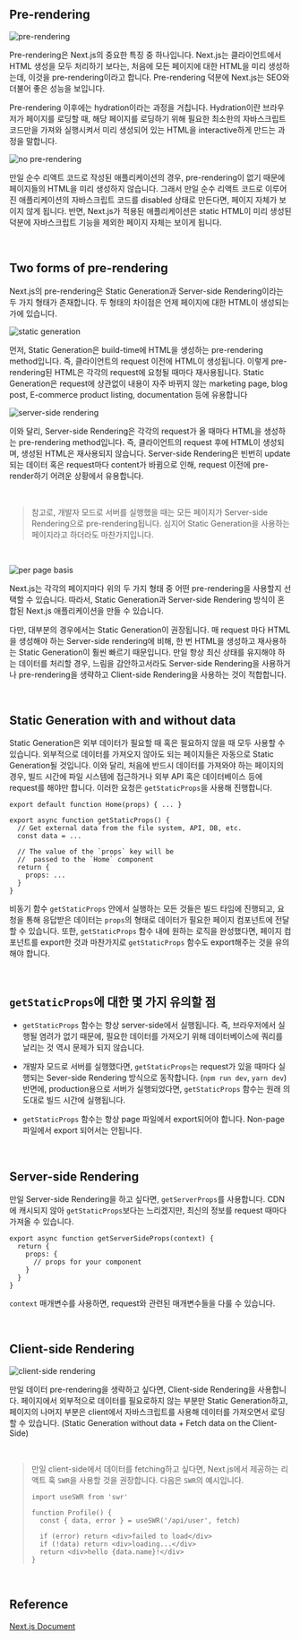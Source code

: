 ## Pre-rendering

![pre-rendering](../images/next_js_img/pre-rendering.png)

Pre-rendering은 Next.js의 중요한 특징 중 하나입니다. Next.js는 클라이언트에서 HTML 생성을 모두 처리하기 보다는, 처음에 모든 페이지에 대한 HTML을 미리 생성하는데, 이것을 pre-rendering이라고 합니다. Pre-rendering 덕분에 Next.js는 SEO와 더불어 좋은 성능을 보입니다.

Pre-rendering 이후에는 hydration이라는 과정을 거칩니다. Hydration이란 브라우저가 페이지를 로딩할 때, 해당 페이지를 로딩하기 위해 필요한 최소한의 자바스크립트 코드만을 가져와 실행시켜서 미리 생성되어 있는 HTML을 interactive하게 만드는 과정을 말합니다.

![no pre-rendering](../images/next_js_img/no-pre-rendering.png)

만일 순수 리액트 코드로 작성된 애플리케이션의 경우, pre-rendering이 없기 때문에 페이지들의 HTML을 미리 생성하지 않습니다. 그래서 만일 순수 리액트 코드로 이루어진 애플리케이션의 자바스크립트 코드를 disabled 상태로 만든다면, 페이지 자체가 보이지 않게 됩니다. 반면, Next.js가 적용된 애플리케이션은 static HTML이 미리 생성된 덕분에 자바스크립트 기능을 제외한 페이지 자체는 보이게 됩니다.

​    

## Two forms of pre-rendering

Next.js의 pre-rendering은 Static Generation과 Server-side Rendering이라는 두 가지 형태가 존재합니다. 두 형태의 차이점은 언제 페이지에 대한 HTML이 생성되는가에 있습니다.

![static generation](../images/next_js_img/static-generation.png)

먼저, Static Generation은 build-time에 HTML을 생성하는 pre-rendering method입니다. 즉, 클라이언트의 request 이전에 HTML이 생성됩니다. 이렇게 pre-rendering된 HTML은 각각의 request에 요청될 때마다 재사용됩니다. Static Generation은 request에 상관없이 내용이 자주 바뀌지 않는 marketing page, blog post, E-commerce product listing, documentation 등에 유용합니다

![server-side rendering](../images/next_js_img/server-side-rendering.png)

이와 달리, Server-side Rendering은 각각의 request가 올 때마다 HTML을 생성하는 pre-rendering method입니다. 즉, 클라이언트의 request 후에 HTML이 생성되며, 생성된 HTML은 재사용되지 않습니다. Server-side Rendering은 빈번히 update되는 데이터 혹은 request마다 content가 바뀜으로 인해, request 이전에 pre-render하기 어려운 상황에서 유용합니다.

​    

> 참고로, 개발자 모드로 서버를 실행했을 때는 모든 페이지가 Server-side Rendering으로 pre-rendering됩니다. 심지어 Static Generation을 사용하는 페이지라고 하더라도 마찬가지입니다.

​    

![per page basis](../images/next_js_img/per-page-basis.png)

Next.js는 각각의 페이지마다 위의 두 가지 형태 중 어떤 pre-rendering을 사용할지 선택할 수 있습니다. 따라서, Static Generation과 Server-side Rendering 방식이 혼합된 Next.js 애플리케이션을 만들 수 있습니다.

다만, 대부분의 경우에서는 Static Generation이 권장됩니다. 매 request 마다 HTML을 생성해야 하는 Server-side rendering에 비해, 한 번 HTML을 생성하고 재사용하는 Static Generation이 훨씬 빠르기 때문입니다. 만일 항상 최신 상태를 유지해야 하는 데이터를 처리할 경우, 느림을 감안하고서라도 Server-side Rendering을 사용하거나 pre-rendering을 생략하고 Client-side Rendering을 사용하는 것이 적합합니다.

​    

## Static Generation with and without data

Static Generation은 외부 데이터가 필요할 때 혹은 필요하지 않을 때 모두 사용할 수 있습니다. 외부적으로 데이터를 가져오지 않아도 되는 페이지들은 자동으로 Static Generation될 것입니다. 이와 달리, 처음에 반드시 데이터를 가져와야 하는 페이지의 경우, 빌드 시간에 파일 시스템에 접근하거나 외부 API 혹은 데이터베이스 등에 request를 해야만 합니다. 이러한 요청은 `getStaticProps`을 사용해 진행합니다.

```react
export default function Home(props) { ... }

export async function getStaticProps() {
  // Get external data from the file system, API, DB, etc.
  const data = ...

  // The value of the `props` key will be
  //  passed to the `Home` component
  return {
    props: ...
  }
}
```

비동기 함수 `getStaticProps` 안에서 실행하는 모든 것들은 빌드 타임에 진행되고, 요청을 통해 응답받은 데이터는 `props`의 형태로 데이터가 필요한 페이지 컴포넌트에 전달할 수 있습니다. 또한, `getStaticProps` 함수 내에 원하는 로직을 완성했다면, 페이지 컴포넌트를 export한 것과 마찬가지로 `getStaticProps` 함수도 export해주는 것을 유의해야 합니다.

​    

## `getStaticProps`에 대한 몇 가지 유의할 점

* `getStaticProps` 함수는 항상 server-side에서 실행됩니다. 즉, 브라우저에서 실행될 염려가 없기 때문에, 필요한 데이터를 가져오기 위해 데이터베이스에 쿼리를 날리는 것 역시 문제가 되지 않습니다. 

* 개발자 모드로 서버를 실행했다면, `getStaticProps`는 request가 있을 때마다 실행되는 Sever-side Rendering 방식으로 동작합니다. (`npm run dev`, `yarn dev`) 반면에, production용으로 서버가 실행되었다면, `getStaticProps` 함수는 원래 의도대로 빌드 시간에 실행됩니다.
* `getStaticProps` 함수는 항상 page 파일에서 export되어야 합니다. Non-page 파일에서 export 되어서는 안됩니다.

​    

## Server-side Rendering

만일 Server-side Rendering을 하고 싶다면, `getServerProps`를 사용합니다. CDN에 캐시되지 않아 `getStaticProps`보다는 느리겠지만, 최신의 정보를 request 때마다 가져올 수 있습니다.

```react
export async function getServerSideProps(context) {
  return {
    props: {
      // props for your component
    }
  }
}
```

`context` 매개변수를 사용하면, request와 관련된 매개변수들을 다룰 수 있습니다.

​    

## Client-side Rendering

![client-side rendering](../images/next_js_img/client-side-rendering.png)

만일 데이터 pre-rendering을 생략하고 싶다면, Client-side Rendering을 사용합니다. 페이지에서 외부적으로 데이터를 필요로하지 않는 부분만 Static Generation하고, 페이지의 나머지 부분은 client에서 자바스크립트를 사용해 데이터를 가져오면서 로딩할 수 있습니다. (Static Generation without data + Fetch data on the Client-Side)

​    

> 만일 client-side에서 데이터를 fetching하고 싶다면, Next.js에서 제공하는 리액트 훅 `SWR`을 사용할 것을 권장합니다. 다음은 `SWR`의 예시입니다.
>
> ```react
> import useSWR from 'swr'
> 
> function Profile() {
>   const { data, error } = useSWR('/api/user', fetch)
> 
>   if (error) return <div>failed to load</div>
>   if (!data) return <div>loading...</div>
>   return <div>hello {data.name}!</div>
> }
> ```

​    

## Reference

[Next.js Document](https://nextjs.org/learn/basics/navigate-between-pages)

